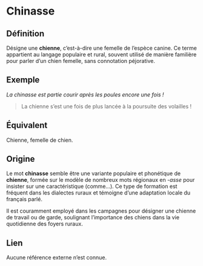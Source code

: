 # Chinasse

## Définition  

Désigne une **chienne**, c’est-à-dire une femelle de l’espèce canine. Ce terme appartient au langage populaire et rural, souvent utilisé de manière familière pour parler d’un chien femelle, sans connotation péjorative.  

## Exemple  

_La chinasse est partie courir après les poules encore une fois !_
> La chienne s’est une fois de plus lancée à la poursuite des volailles !

## Équivalent

Chienne, femelle de chien.  

## Origine

Le mot **chinasse** semble être une variante populaire et phonétique de **chienne**, formée sur le modèle de nombreux mots régionaux en _-asse_ pour insister sur une caractéristique (comme…). Ce type de formation est fréquent dans les dialectes ruraux et témoigne d’une adaptation locale du français parlé.  

Il est couramment employé dans les campagnes pour désigner une chienne de travail ou de garde, soulignant l’importance des chiens dans la vie quotidienne des foyers ruraux.  

## Lien

Aucune référence externe n’est connue.
